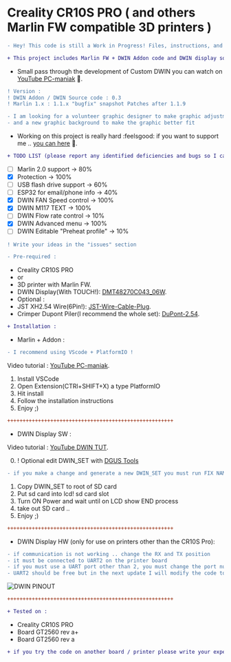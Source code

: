 # Creality CR10S PRO ( and others Marlin FW compatible 3D printers )
```diff
- Hey! This code is still a Work in Progress! Files, instructions, and other stuff might change!
```
```diff
+ This project includes Marlin FW + DWIN Addon code and DWIN display source code
```
- Small pass through the development of Custom DWIN you can watch on [YouTube PC-maniak](https://www.youtube.com/playlist?list=PLMFjiIc3pqZ2GEoCle6-rKPkPu-keQv5H) :movie_camera:.
```diff
! Version :
! DWIN Addon / DWIN Source code : 0.3
! Marlin 1.x : 1.1.x "bugfix" snapshot Patches after 1.1.9
```

```diff
- I am looking for a volunteer graphic designer to make graphic adjustments
- and a new graphic background to make the graphic better fit
```

- Working on this project is really hard :feelsgood: if you want to support me .. [you can here](http://pc-maniak.eu/patreon) :pizza:.

```diff
+ TODO LIST (please report any identified deficiencies and bugs so I can fix them - add to TODO)
```
- [ ] Marlin 2.0 support -> 80%
- [x] Protection -> 100%
- [ ] USB flash drive support -> 60%
- [ ] ESP32 for email/phone info -> 40%
- [x] DWIN FAN Speed control -> 100%
- [x] DWIN M117 TEXT -> 100%
- [ ] DWIN Flow rate control -> 10%
- [x] DWIN Advanced menu -> 100%
- [ ] DWIN Editable "Preheat profile" -> 10%
```diff
! Write your ideas in the "issues" section
```

```diff
- Pre-required :
```
- Creality CR10S PRO
- or
- 3D printer with Marlin FW.
- DWIN Display(With TOUCH!): [DMT48270C043_06W].
- Optional :
- JST XH2.54 Wire(6Pin!): [JST-Wire-Cable-Plug].
- Crimper Dupont Piler(I recommend the whole set): [DuPont-2.54].

```diff
+ Installation :
```
- Marlin + Addon :
```diff
- I recommend using VScode + PlatformIO !
```

Video tutorial : [YouTube PC-maniak](http://pc-maniak.eu/vscodeplatf).

1) Install VSCode
2) Open Extension(CTRl+SHIFT+X) a type PlatformIO
3) Hit install
4) Follow the installation instructions
5) Enjoy ;)
```diff
++++++++++++++++++++++++++++++++++++++++++++++++++++++
```
- DWIN Display SW :

Video tutorial : [YouTube DWIN TUT](http://pc-maniak.eu/dwintut).

0) ! Optional edit DWIN_SET with [DGUS Tools](http://pc-maniak.eu/DGUS_V7383.zip)
```diff
- if you make a change and generate a new DWIN_SET you must run FIX NAME.BAT !!
```
1) Copy DWIN_SET to root of SD card
2) Put sd card into lcd! sd card slot
3) Turn ON Power and wait until on LCD show END process
4) take out SD card ..
5) Enjoy ;)
```diff
++++++++++++++++++++++++++++++++++++++++++++++++++++++
```
- DWIN Display HW (only for use on printers other than the CR10S Pro):
```diff
- if communication is not working .. change the RX and TX position
- it must be connected to UART2 on the printer board
- if you must use a UART port other than 2, you must change the port number in the DWIN addon code
- UART2 should be free but in the next update I will modify the code to a simple definition port number
```

![DWIN PINOUT](http://pc-maniak.eu/DWIN_UART.jpg)
```diff
++++++++++++++++++++++++++++++++++++++++++++++++++++++
```
```diff
+ Tested on :
```
- Creality CR10S PRO
- Board GT2560 rev a+
- Board GT2560 rev a
```diff
+ if you try the code on another board / printer please write your experience in the "issues" section
```

[DMT48270C043_06W]: http://pc-maniak.eu/crealitydwin
[JST-Wire-Cable-Plug]: http://pc-maniak.eu/106p
[DuPont-2.54]: http://pc-maniak.eu/dupont254
